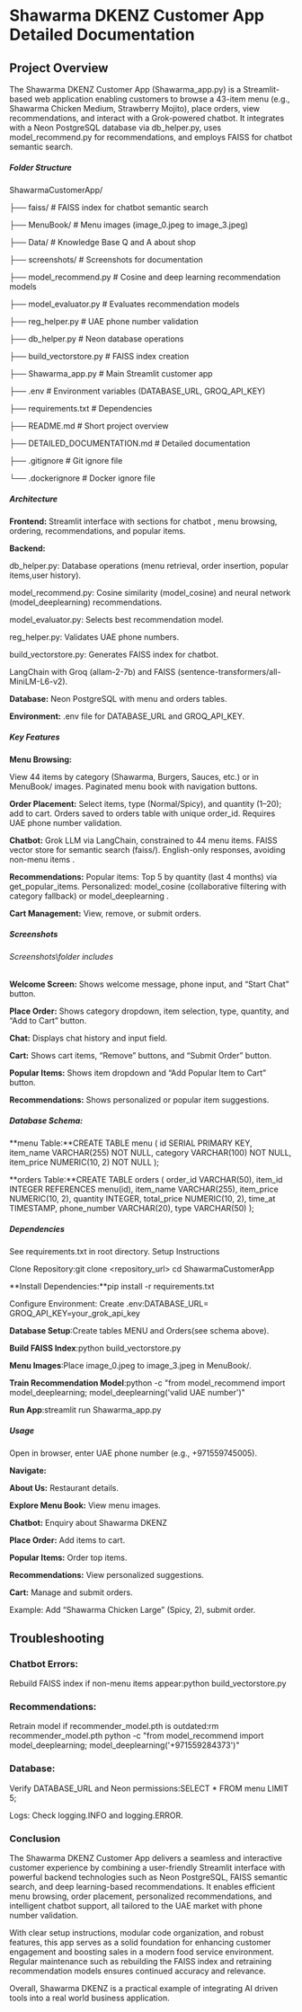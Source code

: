 # **Shawarma DKENZ Customer App Detailed Documentation**

## **Project Overview**

The Shawarma DKENZ Customer App (Shawarma_app.py) is a Streamlit-based web application enabling customers to browse a 43-item menu (e.g., Shawarma Chicken Medium, Strawberry Mojito), place orders, view recommendations, and interact with a Grok-powered chatbot. It integrates with a Neon PostgreSQL database via db_helper.py, uses model_recommend.py for recommendations, and employs FAISS for chatbot semantic search.

##### **Folder Structure**

ShawarmaCustomerApp/

├── faiss/                      # FAISS index for chatbot semantic search

├── MenuBook/                   # Menu images (image_0.jpeg to image_3.jpeg)

├── Data/                       # Knowledge Base Q and A about shop

├── screenshots/                # Screenshots for documentation

├── model_recommend.py          # Cosine and deep learning recommendation models

├── model_evaluator.py          # Evaluates recommendation models

├── reg_helper.py               # UAE phone number validation

├── db_helper.py                # Neon database operations

├── build_vectorstore.py        # FAISS index creation

├── Shawarma_app.py             # Main Streamlit customer app

├── .env                        # Environment variables (DATABASE_URL, GROQ_API_KEY)

├── requirements.txt            # Dependencies

├── README.md                   # Short project overview

├── DETAILED_DOCUMENTATION.md   # Detailed documentation

├── .gitignore                  # Git ignore file

└── .dockerignore               # Docker ignore file

##### **Architecture**

**Frontend:** Streamlit interface with sections for chatbot , menu browsing, ordering, recommendations, and popular items.

**Backend:**

db_helper.py: Database operations (menu retrieval, order insertion, popular items,user history).

model_recommend.py: Cosine similarity (model_cosine) and neural network (model_deeplearning) recommendations.

model_evaluator.py: Selects best recommendation model.

reg_helper.py: Validates UAE phone numbers.

build_vectorstore.py: Generates FAISS index for chatbot.

LangChain with Groq (allam-2-7b) and FAISS (sentence-transformers/all-MiniLM-L6-v2).


**Database:** Neon PostgreSQL with menu and orders tables.

**Environment:** .env file for DATABASE_URL and GROQ_API_KEY.

##### **Key Features**

**Menu Browsing:**

View 44 items by category (Shawarma, Burgers, Sauces, etc.) or in MenuBook/ images.
Paginated menu book with navigation buttons.


**Order Placement:**
Select items, type (Normal/Spicy), and quantity (1–20); add to cart.
Orders saved to orders table with unique order_id.
Requires UAE phone number validation.


**Chatbot:**
Grok LLM via LangChain, constrained to 44 menu items.
FAISS vector store for semantic search (faiss/).
English-only responses, avoiding non-menu items .


**Recommendations:**
Popular items: Top 5 by quantity (last 4 months) via get_popular_items.
Personalized: model_cosine (collaborative filtering with category fallback) or model_deeplearning .


**Cart Management:**
View, remove, or submit orders.



##### Screenshots
###### Screenshots\folder includes

**Welcome Screen:** Shows welcome message, phone input, and “Start Chat” button.

**Place Order:** Shows category dropdown, item selection, type, quantity, and “Add to Cart” button.

**Chat:** Displays chat history and input field.

**Cart:** Shows cart items, “Remove” buttons, and “Submit Order” button.

**Popular Items:** Shows item dropdown and “Add Popular Item to Cart” button.

**Recommendations:** Shows personalized or popular item suggestions.

##### Database Schema:

**menu Table:**CREATE TABLE menu (
    id SERIAL PRIMARY KEY,
    item_name VARCHAR(255) NOT NULL,
    category VARCHAR(100) NOT NULL,
    item_price NUMERIC(10, 2) NOT NULL
);


**orders Table:**CREATE TABLE orders (
    order_id VARCHAR(50),
    item_id INTEGER REFERENCES menu(id),
    item_name VARCHAR(255),
    item_price NUMERIC(10, 2),
    quantity INTEGER,
    total_price NUMERIC(10, 2),
    time_at TIMESTAMP,
    phone_number VARCHAR(20),
    type VARCHAR(50)
);

##### Dependencies

See requirements.txt in root directory.
Setup Instructions

Clone Repository:git clone <repository_url>
cd ShawarmaCustomerApp


**Install Dependencies:**pip install -r requirements.txt


Configure Environment:
Create .env:DATABASE_URL=<UR DATABASE URL>
GROQ_API_KEY=your_grok_api_key


**Database Setup**:Create tables MENU and Orders(see schema above).

**Build FAISS Index**:python build_vectorstore.py

**Menu Images**:Place image_0.jpeg to image_3.jpeg in MenuBook/.

**Train Recommendation Model**:python -c "from model_recommend import model_deeplearning; model_deeplearning('valid UAE number')"

**Run App**:streamlit run Shawarma_app.py

##### Usage

Open in browser, enter UAE phone number (e.g., +971559745005).

**Navigate:**

**About Us:** Restaurant details.

**Explore Menu Book:** View menu images.

**Chatbot:** Enquiry about Shawarma DKENZ

**Place Order:** Add items to cart.

**Popular Items:** Order top items.

**Recommendations:** View personalized suggestions.

**Cart:** Manage and submit orders.


Example: Add “Shawarma Chicken Large” (Spicy, 2), submit order.

## Troubleshooting

### Chatbot Errors:

Rebuild FAISS index if non-menu items appear:python build_vectorstore.py


### Recommendations:

Retrain model if recommender_model.pth is outdated:rm recommender_model.pth
python -c "from model_recommend import model_deeplearning; model_deeplearning('+971559284373')"

### Database:

Verify DATABASE_URL and Neon permissions:SELECT * FROM menu LIMIT 5;

Logs:
Check logging.INFO and logging.ERROR.

### Conclusion

The Shawarma DKENZ Customer App delivers a seamless and interactive customer experience by combining a user-friendly Streamlit interface with powerful backend technologies such as Neon PostgreSQL, FAISS semantic search, and deep learning-based recommendations. It enables efficient menu browsing, order placement, personalized recommendations, and intelligent chatbot support, all tailored to the UAE market with phone number validation.

With clear setup instructions, modular code organization, and robust features, this app serves as a solid foundation for enhancing customer engagement and boosting sales in a modern food service environment. Regular maintenance such as rebuilding the FAISS index and retraining recommendation models ensures continued accuracy and relevance.

Overall, Shawarma DKENZ is a practical example of integrating AI driven tools into a real world business application.


